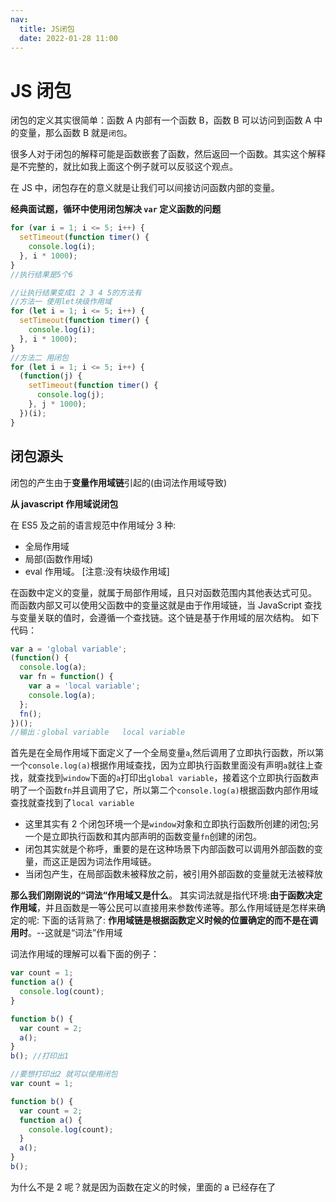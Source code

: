 ```yaml
---
nav:
  title: JS闭包
  date: 2022-01-28 11:00
---
```


# JS 闭包

闭包的定义其实很简单：函数 A 内部有一个函数 B，函数 B 可以访问到函数 A 中的变量，那么函数 B 就是`闭包`。

很多人对于闭包的解释可能是函数嵌套了函数，然后返回一个函数。其实这个解释是不完整的，就比如我上面这个例子就可以反驳这个观点。

在 JS 中，闭包存在的意义就是让我们可以间接访问函数内部的变量。

**经典面试题，循环中使用闭包解决 `var` 定义函数的问题**

```js
for (var i = 1; i <= 5; i++) {
  setTimeout(function timer() {
    console.log(i);
  }, i * 1000);
}
//执行结果是5个6

//让执行结果变成1 2 3 4 5的方法有
//方法一 使用let块级作用域
for (let i = 1; i <= 5; i++) {
  setTimeout(function timer() {
    console.log(i);
  }, i * 1000);
}
//方法二 用闭包
for (let i = 1; i <= 5; i++) {
  (function(j) {
    setTimeout(function timer() {
      console.log(j);
    }, j * 1000);
  })(i);
}
```

## 闭包源头

闭包的产生由于**变量作用域链**引起的(由词法作用域导致)

**从 javascript 作用域说闭包**

在 ES5 及之前的语言规范中作用域分 3 种:

- 全局作用域
- 局部(函数作用域)
- eval 作用域。 [注意:没有块级作用域]

在函数中定义的变量，就属于局部作用域，且只对函数范围内其他表达式可见。 而函数内部又可以使用父函数中的变量这就是由于作用域链，当 JavaScript 查找与变量关联的值时，会遵循一个查找链。这个链是基于作用域的层次结构。 如下代码：

```js
var a = 'global variable';
(function() {
  console.log(a);
  var fn = function() {
    var a = 'local variable';
    console.log(a);
  };
  fn();
})();
//输出：global variable   local variable
```

首先是在全局作用域下面定义了一个全局变量`a`,然后调用了立即执行函数，所以第一个`console.log(a)`根据作用域查找，因为立即执行函数里面没有声明`a`就往上查找，就查找到`window`下面的`a`打印出`global variable`，接着这个立即执行函数声明了一个函数`fn`并且调用了它，所以第二个`console.log(a)`根据函数内部作用域查找就查找到了`local variable`

- 这里其实有 2 个闭包环境一个是`window`对象和立即执行函数所创建的闭包;另一个是立即执行函数和其内部声明的函数变量`fn`创建的闭包。
- 闭包其实就是个称呼，重要的是在这种场景下内部函数可以调用外部函数的变量，而这正是因为词法作用域链。
- 当闭包产生，在局部函数未被释放之前，被引用外部函数的变量就无法被释放

**那么我们刚刚说的“词法“作用域又是什么**。 其实词法就是指代环境:**由于函数决定作用域**，并且函数是一等公民可以直接用来参数传递等。那么作用域链是怎样来确定的呢: 下面的话背熟了: **作用域链是根据函数定义时候的位置确定的而不是在调用时**。--这就是“词法”作用域

词法作用域的理解可以看下面的例子：

```js
var count = 1;
function a() {
  console.log(count);
}

function b() {
  var count = 2;
  a();
}
b(); //打印出1

//要想打印出2 就可以使用闭包
var count = 1;

function b() {
  var count = 2;
  function a() {
    console.log(count);
  }
  a();
}
b();
```

为什么不是 2 呢？就是因为函数在定义的时候，里面的 a 已经存在了
